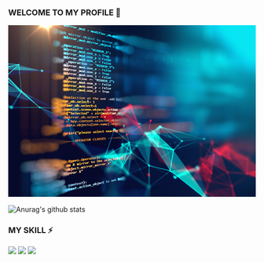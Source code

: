 ### WELCOME TO MY PROFILE 👋

<img height="350" src="https://raw.githubusercontent.com/crazypioneer/crazypioneer/master/image/bk.jpg">

![Anurag's github stats](https://github-readme-stats.vercel.app/api?username=crazypioneer&show_icons=true&theme=algolia)

### MY SKILL ⚡
![](https://img.shields.io/badge/Ruby-10年-informational?style=flat&logo=ruby&logoColor=white&color=2bbc8a)
![](https://img.shields.io/badge/React-6年-informational?style=flat&logo=react&logoColor=white&color=2bbc8a)
![](https://img.shields.io/badge/VueJS-4年-informational?style=flat&logo=vue&logoColor=white&color=2bbc8a)


<!--
**crazypioneer/crazypioneer** is a ✨ _special_ ✨ repository because its `README.md` (this file) appears on your GitHub profile.

Here are some ideas to get you started:

- 🔭 I’m currently working on ...
- 🌱 I’m currently learning ...
- 👯 I’m looking to collaborate on ...
- 🤔 I’m looking for help with ...
- 💬 Ask me about ...
- 📫 How to reach me: ...
- 😄 Pronouns: ...
- ⚡ Fun fact: ...
-->
